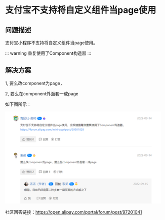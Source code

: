
# 支付宝不支持将自定义组件当page使用


## 问题描述

支付宝小程序不支持将自定义组件当page使用。

::: warning
重复使用了Component构造器
:::

## 解决方案

1, 要么改component为page，

2, 要么在component外面套一成page

如下图所示：

![](../images/comp.png)

社区回答链接：https://open.alipay.com/portal/forum/post/97201041